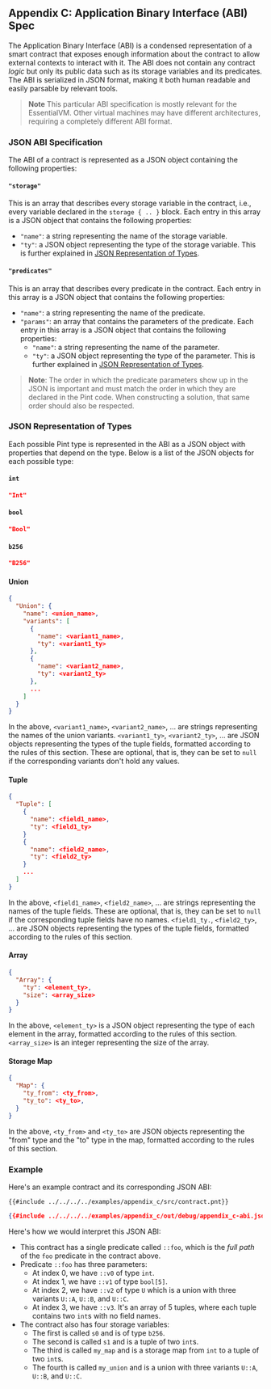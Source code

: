 ## Appendix C: Application Binary Interface (ABI) Spec

The Application Binary Interface (ABI) is a condensed representation of a smart contract that
exposes enough information about the contract to allow external contexts to interact with it. The
ABI does not contain any contract _logic_ but only its public data such as its storage variables and
its predicates. The ABI is serialized in JSON format, making it both human readable and easily
parsable by relevant tools.

> **Note** This particular ABI specification is mostly relevant for the EssentialVM. Other virtual
> machines may have different architectures, requiring a completely different ABI format.

### JSON ABI Specification

The ABI of a contract is represented as a JSON object containing the following properties:

#### `"storage"`

This is an array that describes every storage variable in the contract, i.e., every variable
declared in the `storage { .. }` block. Each entry in this array is a JSON object that contains the
following properties:

- `"name"`: a string representing the name of the storage variable.
- `"ty"`: a JSON object representing the type of the storage variable. This is further explained in
  [JSON Representation of Types](#json-representation-of-types).

#### `"predicates"`

This is an array that describes every predicate in the contract. Each entry in this array is a JSON
object that contains the following properties:

- `"name"`: a string representing the name of the predicate.
- `"params"`: an array that contains the parameters of the predicate. Each entry in this array is a
  JSON object that contains the following properties:
  - `"name"`: a string representing the name of the parameter.
  - `"ty"`: a JSON object representing the type of the parameter. This is further explained
    in [JSON Representation of Types](#json-representation-of-types).

> **Note**: The order in which the predicate parameters show up in the JSON is important and must
> match the order in which they are declared in the Pint code. When constructing a solution, that
> same order should also be respected.

### JSON Representation of Types

Each possible Pint type is represented in the ABI as a JSON object with properties that depend on
the type. Below is a list of the JSON objects for each possible type:

#### `int`

```json
"Int"
```

#### `bool`

```json
"Bool"
```

#### `b256`

```json
"B256"
```

#### Union

```json
{
  "Union": {
    "name": <union_name>,
    "variants": [
      {
        "name": <variant1_name>,
        "ty": <variant1_ty>
      },
      {
        "name": <variant2_name>,
        "ty": <variant2_ty>
      },
      ...
    ]
  }
}
```

In the above, `<variant1_name>`, `<variant2_name>`, ... are strings representing the names of the
union variants. `<variant1_ty>`, `<variant2_ty>`, ... are JSON objects representing the types of the
tuple fields, formatted according to the rules of this section. These are optional, that is, they
can be set to `null` if the corresponding variants don't hold any values.

#### Tuple

```json
{
  "Tuple": [
    {
      "name": <field1_name>,
      "ty": <field1_ty>
    }
    {
      "name": <field2_name>,
      "ty": <field2_ty>
    }
    ...
  ]
}
```

In the above, `<field1_name>`, `<field2_name>`, ... are strings representing the names of the tuple
fields. These are optional, that is, they can be set to `null` if the corresponding tuple fields
have no names. `<field1_ty.`, `<field2_ty>`, ... are JSON objects representing the types of the
tuple fields, formatted according to the rules of this section.

#### Array

```json
{
  "Array": {
    "ty": <element_ty>,
    "size": <array_size>
  }
}
```

In the above, `<element_ty>` is a JSON object representing the type of each element in the array,
formatted according to the rules of this section. `<array_size>` is an integer representing the size
of the array.

#### Storage Map

```json
{
  "Map": {
    "ty_from": <ty_from>,
    "ty_to": <ty_to>,
  }
}
```

In the above, `<ty_from>` and `<ty_to>` are JSON objects representing the "from" type and the "to"
type in the map, formatted according to the rules of this section.

### Example

Here's an example contract and its corresponding JSON ABI:

```pint
{{#include ../../../../examples/appendix_c/src/contract.pnt}}
```

```json
{{#include ../../../../examples/appendix_c/out/debug/appendix_c-abi.json}}
```

Here's how we would interpret this JSON ABI:

- This contract has a single predicate called `::foo`, which is the _full path_ of the `foo`
  predicate in the contract above.
- Predicate `::foo` has three parameters:
  - At index 0, we have `::v0` of type `int`.
  - At index 1, we have `::v1` of type `bool[5]`.
  - At index 2, we have `::v2` of type `U` which is a union with three variants `U::A`, `U::B`, and
    `U::C`.
  - At index 3, we have `::v3`. It's an array of 5 tuples, where each tuple contains two `int`s
    with no field names.
- The contract also has four storage variables:
  - The first is called `s0` and is of type `b256`.
  - The second is called `s1` and is a tuple of two `int`s.
  - The third is called `my_map` and is a storage map from `int` to a tuple of two `int`s.
  - The fourth is called `my_union` and is a union with three variants `U::A`, `U::B`, and `U::C`.
